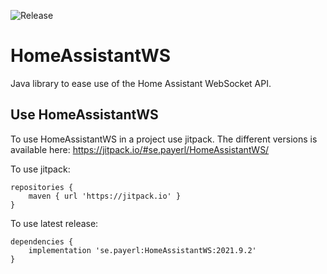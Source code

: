 ![Release](https://jitpack.io/v/se.payerl/HomeAssistantWS.svg)
# HomeAssistantWS
Java library to ease use of the Home Assistant WebSocket API.

## Use HomeAssistantWS
To use HomeAssistantWS in a project use jitpack.
The different versions is available here:  https://jitpack.io/#se.payerl/HomeAssistantWS/

To use jitpack:
```
repositories {
    maven { url 'https://jitpack.io' }
}
```

To use latest release:
```
dependencies {
    implementation 'se.payerl:HomeAssistantWS:2021.9.2'
}
```
